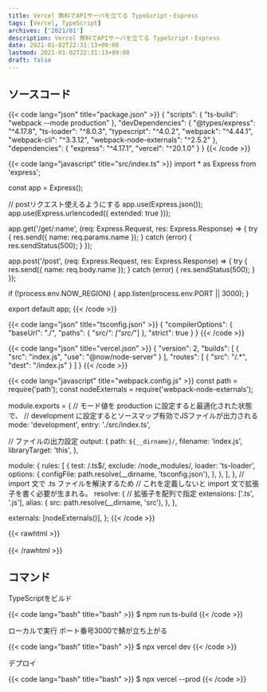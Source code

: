 ```yaml
---
title: Vercel 無料でAPIサーバを立てる TypeScript・Express
tags: [Vercel, TypeScript]
archives: ['2021/01']
description: Vercel 無料でAPIサーバを立てる TypeScript・Express
date: 2021-01-02T22:31:13+09:00
lastmod: 2021-01-02T22:31:13+09:00
draft: false
---
```


## ソースコード

{{< code lang="json" title="package.json" >}}
{
  "scripts": {
    "ts-build": "webpack --mode production"
  },
  "devDependencies": {
    "@types/express": "^4.17.8",
    "ts-loader": "^8.0.3",
    "typescript": "^4.0.2",
    "webpack": "^4.44.1",
    "webpack-cli": "^3.3.12",
    "webpack-node-externals": "^2.5.2"
  },
  "dependencies": {
    "express": "^4.17.1",
    "vercel": "^20.1.0"
  }
}
{{< /code >}}

{{< code lang="javascript" title="src/index.ts" >}}
import * as Express from 'express';

const app = Express();

// postリクエスト使えるようにする
app.use(Express.json());
app.use(Express.urlencoded({ extended: true }));

app.get('/get/:name', (req: Express.Request, res: Express.Response) => {
  try {
    res.send({ name: req.params.name });
  } catch (error) {
    res.sendStatus(500);
  }
});

app.post('/post', (req: Express.Request, res: Express.Response) => {
  try {
    res.send({ name: req.body.name });
  } catch (error) {
    res.sendStatus(500);
  }
});

if (!process.env.NOW_REGION) {
  app.listen(process.env.PORT || 3000);
}

export default app;
{{< /code >}}

{{< code lang="json" title="tsconfig.json" >}}
{
  "compilerOptions": {
    "baseUrl": "./",
    "paths": {
      "src/*": ["src/*"]
    },
    "strict": true
  }
}
{{< /code >}}

{{< code lang="json" title="vercel.json" >}}
{
  "version": 2,
  "builds": [
    {
      "src": "index.js",
      "use": "@now/node-server"
    }
  ],
  "routes": [
    {
      "src": "/.*",
      "dest": "/index.js"
    }
  ]
}
{{< /code >}}

{{< code lang="javascript" title="webpack.config.js" >}}
const path = require('path');
const nodeExternals = require('webpack-node-externals');

module.exports = {
  // モード値を production に設定すると最適化された状態で、
  // development に設定するとソースマップ有効でJSファイルが出力される
  mode: 'development',
  entry: './src/index.ts',

  // ファイルの出力設定
  output: {
    path: `${__dirname}/`,
    filename: 'index.js',
    libraryTarget: 'this',
  },

  module: {
    rules: [
      {
        test: /\.ts$/,
        exclude: /node_modules/,
        loader: 'ts-loader',
        options: {
          configFile: path.resolve(__dirname, 'tsconfig.json'),
        },
      },
    ],
  },
  // import 文で .ts ファイルを解決するため
  // これを定義しないと import 文で拡張子を書く必要が生まれる。
  resolve: {
    // 拡張子を配列で指定
    extensions: ['.ts', '.js'],
    alias: {
      src: path.resolve(__dirname, 'src'),
    },
  },

  externals: [nodeExternals()],
};
{{< /code >}}

{{< rawhtml >}}
<br /><br />
{{< /rawhtml >}}

## コマンド

TypeScriptをビルド

{{< code lang="bash" title="bash" >}}
$ npm run ts-build
{{< /code >}}


ローカルで実行 ポート番号3000で鯖が立ち上がる

{{< code lang="bash" title="bash" >}}
$ npx vercel dev
{{< /code >}}

デプロイ

{{< code lang="bash" title="bash" >}}
$ npx vercel --prod
{{< /code >}}